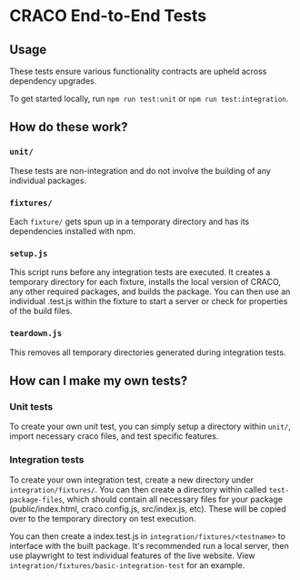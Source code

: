 # CRACO End-to-End Tests

## Usage

These tests ensure various functionality contracts are upheld across dependency upgrades.

To get started locally, run `npm run test:unit` or `npm run test:integration`.

## How do these work?

### `unit/`

These tests are non-integration and do not involve the building of any individual packages.

### `fixtures/`

Each `fixture/` gets spun up in a temporary directory and has its dependencies installed with npm.<br>

### `setup.js`

This script runs before any integration tests are executed. It creates a temporary directory for each fixture, installs the local version of CRACO, any other required packages, and builds the package. You can then use an individual <test>.test.js within the fixture to start a server or check for properties of the build files.

### `teardown.js`

This removes all temporary directories generated during integration tests.

## How can I make my own tests?

### Unit tests

To create your own unit test, you can simply setup a directory within `unit/`, import necessary craco files, and test specific features.

### Integration tests

To create your own integration test, create a new directory under `integration/fixtures/`. You can then create a directory within called `test-package-files`, which should contain all necessary files for your package (public/index.html, craco.config.js, src/index.js, etc). These will be copied over to the temporary directory on test execution.

You can then create a index.test.js in `integration/fixtures/<testname>` to interface with the built package. It's recommended run a local server, then use playwright to test individual features of the live website. View `integration/fixtures/basic-integration-test` for an example.

